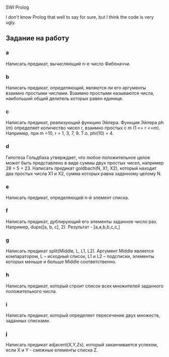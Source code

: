  SWI Prolog

 I don't know Prolog that well to say for sure, but I think the code is very ugly.

## Задание на работу

### a
Написать предикат, вычисляющий n-е число Фибоначчи.
### b
Написать предикат, определяющий, являются ли его аргументы взаимно
простыми числами. Взаимно простыми называются числа, наибольший
общий делитель которых равен единице.
### c
Написать предикат, реализующий функцию Эйлера. Функция Эйлера ph (m)
определяет количество чисел r, взаимно простых с m (1 <= r <=m).
Например, при m =10, r = 1, 3, 7, 9. Т.о. phi(10) = 4.
### d
Гипотеза Гольдбаха утверждает, что любое положительное целое может
быть представлено в виде суммы двух простых чисел, например 28 = 5 + 23.
Написать предикат goldbach(N, X1, X2), который находит два простых числа
X1 и X2, сумма которых равна заданному целому N.
### e
Написать предикат, определяющий n-й элемент списка.
### f
Написать предикат, дублирующий его элементы заданное число раз.
Например, dups([a, b, c], 2). Результат - [a,a,b,b,c,c,]
### g
Написать предикат split(Middle, L, L1, L2). Аргумент Middle
является компаратором, L – исходный список, L1 и L2 – подсписки,
элементы которых меньше и больше Middle соответственно.
### h
Написать предикат, который строит список всех множителей заданного
положительного числа.
### i
Написать предикат, который определяет пересечение двух множеств,
заданных списками.
### j
Написать предикат adjacent(X,Y,Zs), который заканчивается
успехом, если X и Y - смежные елементы списка Z.
